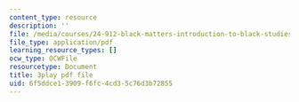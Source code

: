 ```yaml
---
content_type: resource
description: ''
file: /media/courses/24-912-black-matters-introduction-to-black-studies-spring-2017/6f5ddce13909f6fc4cd35c76d3b72855_UmbsTnQ39a4.pdf
file_type: application/pdf
learning_resource_types: []
ocw_type: OCWFile
resourcetype: Document
title: 3play pdf file
uid: 6f5ddce1-3909-f6fc-4cd3-5c76d3b72855
---
```

